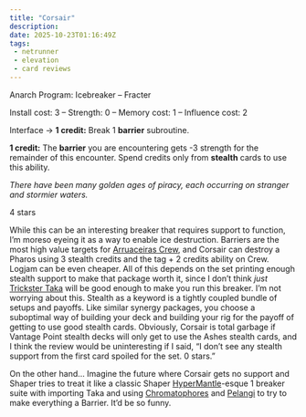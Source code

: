 ```yaml
---
title: "Corsair"
description:
date: 2025-10-23T01:16:49Z
tags:
 - netrunner
 - elevation
 - card reviews
---
```


<card-frame name="corsair" side="runner" stars="4" src="https://cdn.ewie.online/20251023011147-Image.jpeg">
<div class="visually-hidden" id="card-name-corsair">

Anarch Program: Icebreaker – Fracter

Install cost: 3 – Strength: 0 – Memory cost: 1 – Influence cost: 2

Interface → **1 credit:** Break 1 **barrier** subroutine.

**1 credit:** The **barrier** you are encountering gets -3 strength for the remainder of this encounter. Spend credits only from **stealth** cards to use this ability.

_There have been many golden ages of piracy, each occurring on stranger and stormier waters._

4 stars

</div>
</card-frame>
<script type="module" src="/assets/js/components/card-frame.js"></script>

While this can be an interesting breaker that requires support to function, I’m moreso eyeing it as a way to enable ice destruction. Barriers are the most high value targets for [Arruaceiras Crew](https://netrunnerdb.com/en/card/34073), and Corsair can destroy a Pharos using 3 stealth credits and the tag + 2 credits ability on Crew. Logjam can be even cheaper. All of this depends on the set printing enough stealth support to make that package worth it, since I don’t think *just* [Trickster Taka](https://netrunnerdb.com/en/card/26009) will be good enough to make you run this breaker. I’m not worrying about this. Stealth as a keyword is a tightly coupled bundle of setups and payoffs. Like similar synergy packages, you choose a suboptimal way of building your deck and building your rig for the payoff of getting to use good stealth cards. Obviously, Corsair is total garbage if Vantage Point stealth decks will only get to use the Ashes stealth cards, and I think the review would be uninteresting if I said, “I don’t see any stealth support from the first card spoiled for the set. 0 stars.”

On the other hand… Imagine the future where Corsair gets no support and Shaper tries to treat it like a classic Shaper [Hyper](https://netrunnerdb.com/en/card/33026)[Mantle](https://netrunnerdb.com/en/card/26088)-esque 1 breaker suite with importing Taka and using [Chromatophores](https://netrunnerdb.com/en/card/35030) and [Pelangi](https://netrunnerdb.com/en/card/26025) to try to make everything a Barrier. It’d be so funny.
